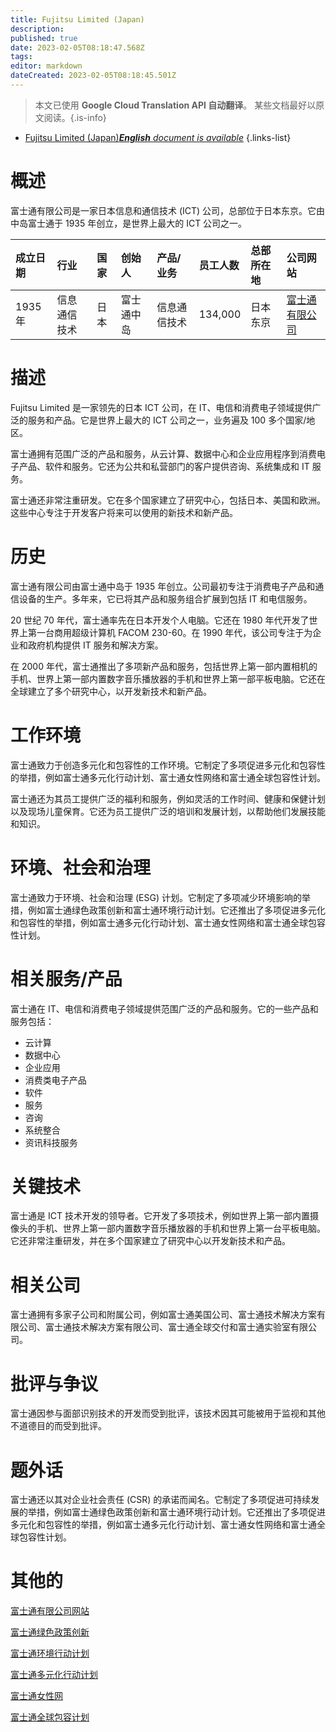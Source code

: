 ```yaml
---
title: Fujitsu Limited (Japan)
description: 
published: true
date: 2023-02-05T08:18:47.568Z
tags: 
editor: markdown
dateCreated: 2023-02-05T08:18:45.501Z
---
```


> 本文已使用 **Google Cloud Translation API 自动翻译**。
某些文档最好以原文阅读。{.is-info}



- [Fujitsu Limited (Japan)***English** document is available*](/en/Knowledge-base/Dictionary/Company/fujitsu-limited-japan)
{.links-list}


# 概述
富士通有限公司是一家日本信息和通信技术 (ICT) 公司，总部位于日本东京。它由中岛富士通于 1935 年创立，是世界上最大的 ICT 公司之一。

|成立日期 |行业 |国家 |创始人 |产品/业务 |员工人数 |总部所在地 |公司网站 |
| :---------------- | :------ | :----- | :----- | :---------------- | :---------------- | :-------------------- | :---------------- |
| 1935 年 |信息通信技术 |日本 |富士通中岛 |信息通信技术 | 134,000 |日本东京 | [富士通有限公司](https://www.fujitsu.com/global/) |

# 描述
Fujitsu Limited 是一家领先的日本 ICT 公司，在 IT、电信和消费电子领域提供广泛的服务和产品。它是世界上最大的 ICT 公司之一，业务遍及 100 多个国家/地区。

富士通拥有范围广泛的产品和服务，从云计算、数据中心和企业应用程序到消费电子产品、软件和服务。它还为公共和私营部门的客户提供咨询、系统集成和 IT 服务。

富士通还非常注重研发。它在多个国家建立了研究中心，包括日本、美国和欧洲。这些中心专注于开发客户将来可以使用的新技术和新产品。

# 历史
富士通有限公司由富士通中岛于 1935 年创立。公司最初专注于消费电子产品和通信设备的生产。多年来，它已将其产品和服务组合扩展到包括 IT 和电信服务。

20 世纪 70 年代，富士通率先在日本开发个人电脑。它还在 1980 年代开发了世界上第一台商用超级计算机 FACOM 230-60。在 1990 年代，该公司专注于为企业和政府机构提供 IT 服务和解决方案。

在 2000 年代，富士通推出了多项新产品和服务，包括世界上第一部内置相机的手机、世界上第一部内置数字音乐播放器的手机和世界上第一部平板电脑。它还在全球建立了多个研究中心，以开发新技术和新产品。

# 工作环境
富士通致力于创造多元化和包容性的工作环境。它制定了多项促进多元化和包容性的举措，例如富士通多元化行动计划、富士通女性网络和富士通全球包容性计划。

富士通还为其员工提供广泛的福利和服务，例如灵活的工作时间、健康和保健计划以及现场儿童保育。它还为员工提供广泛的培训和发展计划，以帮助他们发展技能和知识。

# 环境、社会和治理
富士通致力于环境、社会和治理 (ESG) 计划。它制定了多项减少环境影响的举措，例如富士通绿色政策创新和富士通环境行动计划。它还推出了多项促进多元化和包容性的举措，例如富士通多元化行动计划、富士通女性网络和富士通全球包容性计划。

# 相关服务/产品
富士通在 IT、电信和消费电子领域提供范围广泛的产品和服务。它的一些产品和服务包括：

- 云计算
- 数据中心
- 企业应用
- 消费类电子产品
- 软件
- 服务
- 咨询
- 系统整合
- 资讯科技服务

# 关键技术
富士通是 ICT 技术开发的领导者。它开发了多项技术，例如世界上第一部内置摄像头的手机、世界上第一部内置数字音乐播放器的手机和世界上第一台平板电脑。它还非常注重研发，并在多个国家建立了研究中心以开发新技术和产品。

# 相关公司
富士通拥有多家子公司和附属公司，例如富士通美国公司、富士通技术解决方案有限公司、富士通技术解决方案有限公司、富士通全球交付和富士通实验室有限公司。

# 批评与争议
富士通因参与面部识别技术的开发而受到批评，该技术因其可能被用于监视和其他不道德目的而受到批评。

# 题外话
富士通还以其对企业社会责任 (CSR) 的承诺而闻名。它制定了多项促进可持续发展的举措，例如富士通绿色政策创新和富士通环境行动计划。它还推出了多项促进多元化和包容性的举措，例如富士通多元化行动计划、富士通女性网络和富士通全球包容性计划。

# 其他的
[富士通有限公司网站](https://www.fujitsu.com/global/)

[富士通绿色政策创新](https://www.fujitsu.com/global/about/environment/greenpolicy/index.html)

[富士通环境行动计划](https://www.fujitsu.com/global/about/environment/action-plan/index.html)

[富士通多元化行动计划](https://www.fujitsu.com/global/about/diversity/action-plan/index.html)

[富士通女性网](https://www.fujitsu.com/global/about/diversity/womens-network/index.html)

[富士通全球包容计划](https://www.fujitsu.com/global/about/diversity/global-inclusion-program/index.html)